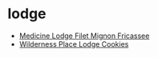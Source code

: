 # lodge

 * [Medicine Lodge Filet Mignon Fricassee](../../index/m/medicine-lodge-filet-mignon-fricassee-232427.json)
 * [Wilderness Place Lodge Cookies](../../index/w/wilderness-place-lodge-cookies.json)
